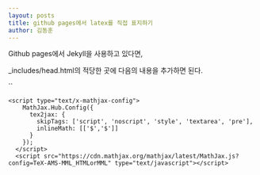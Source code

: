 ```yaml
---
layout: posts
title: github pages에서 latex를 직접 표지하기
author: 김동훈
---
```


Github pages에서 Jekyll을 사용하고 있다면,

\_includes/head.html의 적당한 곳에 다음의 내용을 추가하면 된다.

``

```
<script type="text/x-mathjax-config">
    MathJax.Hub.Config({
      tex2jax: {
        skipTags: ['script', 'noscript', 'style', 'textarea', 'pre'],
        inlineMath: [['$','$']]
      }
    });
  </script>
  <script src="https://cdn.mathjax.org/mathjax/latest/MathJax.js?config=TeX-AMS-MML_HTMLorMML" type="text/javascript"></script>
```
